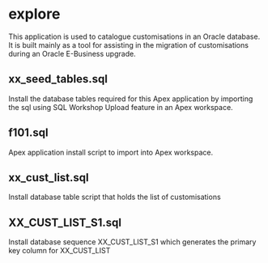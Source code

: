 explore
=======
This application is used to catalogue customisations in an Oracle database. It is built mainly as a tool for assisting in the migration of customisations during an Oracle E-Business upgrade.

xx_seed_tables.sql
--------------------
Install the database tables required for this Apex application by importing the sql using SQL Workshop Upload feature in an Apex workspace.

f101.sql
---------
Apex application install script to import into Apex workspace.

xx_cust_list.sql
-----------------
Install database table script that holds the list of customisations 

XX_CUST_LIST_S1.sql
-------------------
Install database sequence XX_CUST_LIST_S1 which generates the primary key column for XX_CUST_LIST

